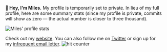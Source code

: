 **👋 Hey, I'm Miles.** My profile is temporarily set to private. In lieu of my full profile, here are some summary stats (since my profile is private, commits will show as zero — the actual number is closer to three thousand).

![Miles' profile stats](https://github-readme-stats.vercel.app/api?username=milesmcc)

Check out my [website](https://miles.land). You can also follow me on [Twitter](https://twitter.com/milesmccain) or sign up for my [infrequent email letter](https://miles.land/letter/). ![hit counter](https://shynet.rmrm.io/ingress/0431d9e7-6844-4de2-9614-44477e670d39/pixel.gif)
